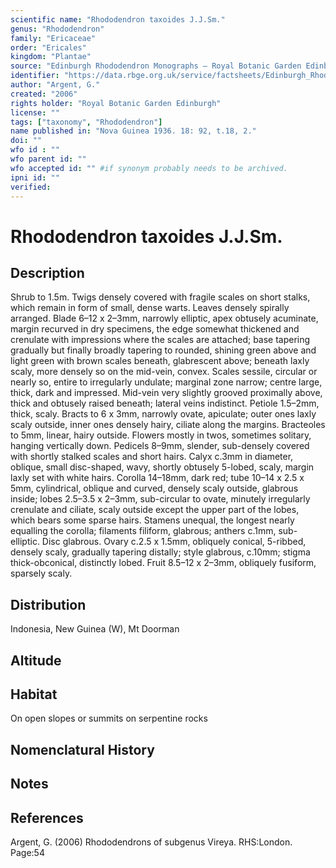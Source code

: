 ```yaml
---
scientific name: "Rhododendron taxoides J.J.Sm."
genus: "Rhododendron"
family: "Ericaceae"
order: "Ericales"
kingdom: "Plantae"
source: "Edinburgh Rhododendron Monographs – Royal Botanic Garden Edinburgh"
identifier: "https://data.rbge.org.uk/service/factsheets/Edinburgh_Rhododendron_Monographs.xhtml"
author: "Argent, G."
created: "2006"
rights holder: "Royal Botanic Garden Edinburgh"
license: ""
tags: ["taxonomy", "Rhododendron"]
name published in: "Nova Guinea 1936. 18: 92, t.18, 2."
doi: ""
wfo id : ""
wfo parent id: ""
wfo accepted id: "" #if synonym probably needs to be archived.                      
ipni id: ""
verified:
---
```


                       

# Rhododendron taxoides J.J.Sm.

## Description
Shrub to 1.5m. Twigs densely covered with fragile scales on short stalks, which remain in form of small, dense warts. Leaves densely spirally arranged. Blade 6–12 x 2–3mm, narrowly elliptic, apex obtusely acuminate, margin recurved in dry specimens, the edge somewhat thickened and crenulate with impressions where the scales are attached; base tapering gradually but finally broadly tapering to rounded, shining green above and light green with brown scales beneath, glabrescent above; beneath laxly scaly, more densely so on the mid-vein, convex. Scales sessile, circular or nearly so, entire to irregularly undulate; marginal zone narrow; centre large, thick, dark and impressed. Mid-vein very slightly grooved proximally above, thick and obtusely raised beneath; lateral veins indistinct. Petiole 1.5–2mm, thick, scaly. Bracts to 6 x 3mm, narrowly ovate, apiculate; outer ones laxly scaly outside, inner ones densely hairy, ciliate along the margins. Bracteoles to 5mm, linear, hairy outside. Flowers mostly in twos, sometimes solitary, hanging vertically down. Pedicels 8–9mm, slender, sub-densely covered with shortly stalked scales and short hairs. Calyx c.3mm in diameter, oblique, small disc-shaped, wavy, shortly obtusely 5-lobed, scaly, margin laxly set with white hairs. Corolla 14–18mm, dark red; tube 10–14 x 2.5 x 5mm, cylindrical, oblique and curved, densely scaly outside, glabrous inside; lobes 2.5–3.5 x 2–3mm, sub-­circular to ovate, minutely irregularly crenulate and ciliate, scaly outside except the upper part of the lobes, which bears some sparse hairs. Stamens unequal, the longest nearly equalling the corolla; filaments filiform, glabrous; anthers c.1mm, sub-elliptic. Disc glabrous. Ovary c.2.5 x 1.5mm, obliquely conical, 5-ribbed, densely scaly, gradually tapering distally; style glabrous, c.10mm; stigma thick-obconical, distinctly lobed. Fruit 8.5–12 x 2–3mm, obliquely fusiform, sparsely scaly.

## Distribution
Indonesia, New Guinea (W), Mt Doorman

## Altitude


## Habitat
On open slopes or summits on serpentine rocks

## Nomenclatural History

                       
## Notes


## References

Argent, G. (2006) Rhododendrons of subgenus Vireya. RHS:London. Page:54
